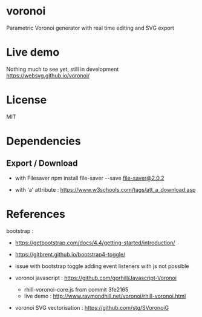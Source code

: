 # voronoi
Parametric Voronoi generator with real time editing and SVG export

# Live demo
Nothing much to see yet, still in development
https://websvg.github.io/voronoi/

# License
MIT

# Dependencies
 
## Export / Download
* with Filesaver
 npm install file-saver --save
 file-saver@2.0.2

* with 'a' attribute : https://www.w3schools.com/tags/att_a_download.asp

# References
bootstrap :
* https://getbootstrap.com/docs/4.4/getting-started/introduction/
* https://gitbrent.github.io/bootstrap4-toggle/
* issue with bootstrap toggle adding event listeners with js not possible

* voronoi javascript : https://github.com/gorhill/Javascript-Voronoi
  * rhill-voronoi-core.js from commit 3fe2165
  * live demo : http://www.raymondhill.net/voronoi/rhill-voronoi.html
* voronoi SVG vectorisation : https://github.com/stg/SVoronoiG
